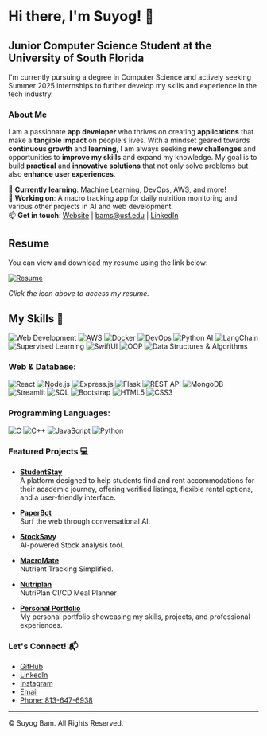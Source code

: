

# Hi there, I'm Suyog! 👋

## Junior Computer Science Student at the University of South Florida
I'm currently pursuing a degree in Computer Science and actively seeking Summer 2025 internships to further develop my skills and experience in the tech industry.

### About Me
I am a passionate **app developer** who thrives on creating **applications** that make a **tangible impact** on people's lives. With a mindset geared towards **continuous growth** and **learning**, I am always seeking **new challenges** and opportunities to **improve my skills** and expand my knowledge. My goal is to build **practical** and **innovative solutions** that not only solve problems but also **enhance user experiences**.

🌱 **Currently learning**: Machine Learning, DevOps, AWS, and more!  
🔭 **Working on**: A macro tracking app for daily nutrition monitoring and various other projects in AI and web development.  
📫 **Get in touch**: [Website](https://direwolfsb.github.io/Personal-Portfolio/) | [bams@usf.edu](mailto:bams@usf.edu) | [LinkedIn](https://www.linkedin.com/in/suyog-bam-2346282b1/)  

## Resume

You can view and download my resume using the link below:

[![Resume](https://img.icons8.com/color/48/000000/resume.png)](https://drive.google.com/file/d/1WRkNxIdktXeDE8PsLfFOyjqqdSeWdoM5/view?usp=drive_link)

*Click the icon above to access my resume.*


## My Skills 🧠

![Web Development](https://img.shields.io/badge/Web%20Development-%2312100E.svg?style=for-the-badge&logo=html5&logoColor=white)
![AWS](https://img.shields.io/badge/AWS-%23FF9900.svg?style=for-the-badge&logo=amazon-aws&logoColor=white)
![Docker](https://img.shields.io/badge/Docker-%232496ED.svg?style=for-the-badge&logo=docker&logoColor=white)
![DevOps](https://img.shields.io/badge/DevOps-%230A66C2.svg?style=for-the-badge&logo=devops&logoColor=white)
![Python AI](https://img.shields.io/badge/Python%20AI-%233776AB.svg?style=for-the-badge&logo=python&logoColor=white)
![LangChain](https://img.shields.io/badge/LangChain-%230058CC.svg?style=for-the-badge&logo=langchain&logoColor=white)
![Supervised Learning](https://img.shields.io/badge/Supervised%20Learning-%23FFC107.svg?style=for-the-badge&logo=ai&logoColor=white)
![SwiftUI](https://img.shields.io/badge/SwiftUI-%23FA7343.svg?style=for-the-badge&logo=swift&logoColor=white)
![OOP](https://img.shields.io/badge/Object--Oriented%20Programming-%230072C6.svg?style=for-the-badge&logo=java&logoColor=white)
![Data Structures & Algorithms](https://img.shields.io/badge/Data%20Structures%20&%20Algorithms-%23323F4E.svg?style=for-the-badge&logo=cplusplus&logoColor=white)

### Web & Database:
![React](https://img.shields.io/badge/React-%2361DAFB.svg?style=for-the-badge&logo=react&logoColor=black)
![Node.js](https://img.shields.io/badge/Node.js-%23339933.svg?style=for-the-badge&logo=node.js&logoColor=white)
![Express.js](https://img.shields.io/badge/Express.js-%23000000.svg?style=for-the-badge&logo=express&logoColor=white)
![Flask](https://img.shields.io/badge/Flask-%23000.svg?style=for-the-badge&logo=flask&logoColor=white)
![REST API](https://img.shields.io/badge/REST%20API-%2320232A.svg?style=for-the-badge&logo=api&logoColor=white)
![MongoDB](https://img.shields.io/badge/MongoDB-%2347A248.svg?style=for-the-badge&logo=mongodb&logoColor=white)
![Streamlit](https://img.shields.io/badge/Streamlit-%23FF4B4B.svg?style=for-the-badge&logo=streamlit&logoColor=white)
![SQL](https://img.shields.io/badge/SQL-%23F29111.svg?style=for-the-badge&logo=postgresql&logoColor=white)
![Bootstrap](https://img.shields.io/badge/Bootstrap-%237952B3.svg?style=for-the-badge&logo=bootstrap&logoColor=white)
![HTML5](https://img.shields.io/badge/HTML5-%23E34F26.svg?style=for-the-badge&logo=html5&logoColor=white)
![CSS3](https://img.shields.io/badge/CSS3-%231572B6.svg?style=for-the-badge&logo=css3&logoColor=white)

### Programming Languages:
![C](https://img.shields.io/badge/C-%23A8B9CC.svg?style=for-the-badge&logo=c&logoColor=white)
![C++](https://img.shields.io/badge/C++-%2300599C.svg?style=for-the-badge&logo=cplusplus&logoColor=white)
![JavaScript](https://img.shields.io/badge/JavaScript-%23F7DF1E.svg?style=for-the-badge&logo=javascript&logoColor=black)
![Python](https://img.shields.io/badge/Python-%233776AB.svg?style=for-the-badge&logo=python&logoColor=white)


### Featured Projects 💻

- **[StudentStay](https://github.com/direwolfsb/StudentStay)**  
  A platform designed to help students find and rent accommodations for their academic journey, offering verified listings, flexible rental options, and a user-friendly interface.

- **[PaperBot](https://github.com/direwolfsb/PaperBot)**  
  Surf the web through conversational AI.

- **[StockSavy](https://github.com/direwolfsb/StockSavy)**  
  AI-powered Stock analysis tool.

- **[MacroMate](https://github.com/direwolfsb/MacroMate)**  
  Nutrient Tracking Simplified.

- **[Nutriplan](https://github.com/direwolfsb/NutriPlan-Nodejs-Jenkins)**  
  NutriPlan CI/CD Meal Planner

- **[Personal Portfolio](https://github.com/direwolfsb/Personal-Portfolio)**  
  My personal portfolio showcasing my skills, projects, and professional experiences.




### Let's Connect! 📬
- [GitHub](https://github.com/direwolfsb)
- [LinkedIn](https://www.linkedin.com/in/suyog-bam-2346282b1/)
- [Instagram](https://www.instagram.com/direwolfsy.jpeg/)
- [Email](mailto:bams@usf.edu)  
- [Phone: 813-647-6938](tel:+18136476938)

---

© Suyog Bam. All Rights Reserved.
